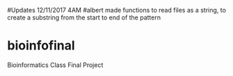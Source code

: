 #Updates 12/11/2017 4AM
#albert made functions to read files as a string, to create a substring from the start to end of the pattern

# bioinfofinal
Bioinformatics Class Final Project
